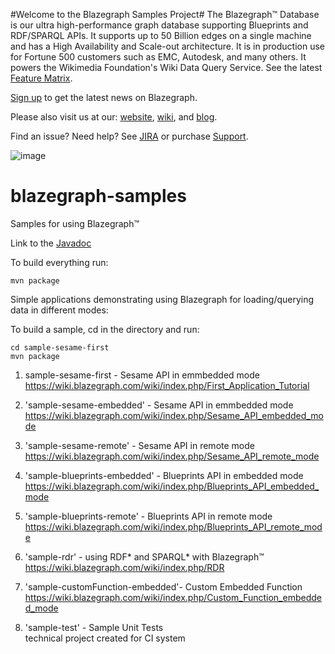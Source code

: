 #Welcome to the Blazegraph Samples Project#
The Blazegraph™ Database is our ultra high-performance graph database supporting Blueprints and RDF/SPARQL APIs. It supports up to 50 Billion edges on a single machine and has a High Availability and Scale-out architecture. It is in production use for Fortune 500 customers such as EMC, Autodesk, and many others.  It powers the Wikimedia Foundation's Wiki Data Query Service.  See the latest [Feature Matrix](http://www.blazegraph.com/product/).

[Sign up](http://eepurl.com/VLpUj) to get the latest news on Blazegraph.  

Please also visit us at our: [website](http://www.blazegraph.com), [wiki](https://wiki.blazegraph.com), and [blog](https://wiki.blazegraph.com/).

Find an issue?   Need help?  See [JIRA](https://jira.blazegraph.com) or purchase [Support](https://www.blazegraph.com/buy).

![image](http://blog.blazegraph.com/wp-content/uploads/2015/07/blazegraph_by_systap_favicon.png)

# blazegraph-samples
Samples for using Blazegraph™

Link to the [Javadoc](https://blazegraph.github.io/blazegraph-samples/apidocs/index.html)

To build everything run:

```
mvn package
```

Simple applications demonstrating using Blazegraph for loading/querying data in different modes:

To build a sample, cd in the directory and run:

```
cd sample-sesame-first
mvn package
```

1. sample-sesame-first - Sesame API in emmbedded mode
  https://wiki.blazegraph.com/wiki/index.php/First_Application_Tutorial

2. 'sample-sesame-embedded' - Sesame API in emmbedded mode
  https://wiki.blazegraph.com/wiki/index.php/Sesame_API_embedded_mode

3. 'sample-sesame-remote' - Sesame API in remote mode
  https://wiki.blazegraph.com/wiki/index.php/Sesame_API_remote_mode

4. 'sample-blueprints-embedded' - Blueprints API in embedded mode
  https://wiki.blazegraph.com/wiki/index.php/Blueprints_API_embedded_mode

5. 'sample-blueprints-remote' - Blueprints API in remote mode
  https://wiki.blazegraph.com/wiki/index.php/Blueprints_API_remote_mode

6. 'sample-rdr' - using RDF* and SPARQL* with Blazegraph™
  https://wiki.blazegraph.com/wiki/index.php/RDR

7.  'sample-customFunction-embedded'- Custom Embedded Function
    https://wiki.blazegraph.com/wiki/index.php/Custom_Function_embedded_mode

8.  'sample-test' - Sample Unit Tests <br>
   technical project created for CI system







